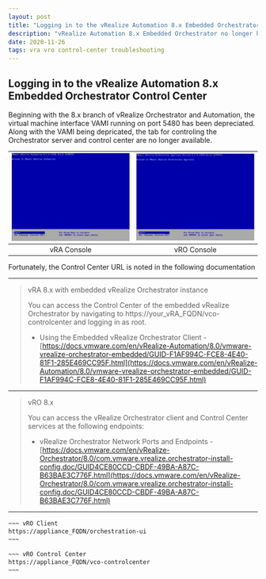 ```yaml
---
layout: post
title: "Logging in to the vRealize Automation 8.x Embedded Orchestrator Control Center"
description: "vRealize Automation 8.x Embedded Orchestrator no longer has a page noting the Control Center URL"
date: 2020-11-26
tags: vra vro control-center troubleshooting
---
```


## Logging in to the vRealize Automation 8.x Embedded Orchestrator Control Center

Beginning with the 8.x branch of vRealize Orchestrator and Automation, the virtual machine interface VAMI running on port 5480 has been depreciated. Along with the VAMI being depricated, the tab for controling the Orchestrator server and control center are no longer available.

| ![vRA](/assets/images/vRO-Control-Center-Login-vRA-Console-Login.png) | ![vRO](/assets/images/vRO-Control-Center-Login-Console-Login.png)
|:---:|:---:|
| vRA Console | vRO Console |

Fortunately, the Control Center URL is noted in the following documentation

---

> vRA 8.x with embedded vRealize Orchestrator instance
>
> You can access the Control Center of the embedded vRealize Orchestrator by navigating to https://your_vRA_FQDN/vco-controlcenter and logging in as root.
>
> * Using the Embedded vRealize Orchestrator Client - [https://docs.vmware.com/en/vRealize-Automation/8.0/vmware-vrealize-orchestrator-embedded/GUID-F1AF994C-FCE8-4E40-81F1-285E469CC95F.html](https://docs.vmware.com/en/vRealize-Automation/8.0/vmware-vrealize-orchestrator-embedded/GUID-F1AF994C-FCE8-4E40-81F1-285E469CC95F.html)

---

> vRO 8.x
>
> You can access the vRealize Orchestrator client and Control Center services at the following endpoints:
>
> * vRealize Orchestrator Network Ports and Endpoints - [https://docs.vmware.com/en/vRealize-Orchestrator/8.0/com.vmware.vrealize.orchestrator-install-config.doc/GUID4CE80CCD-CBDF-49BA-A87C-B63BAE3C776F.html](https://docs.vmware.com/en/vRealize-Orchestrator/8.0/com.vmware.vrealize.orchestrator-install-config.doc/GUID4CE80CCD-CBDF-49BA-A87C-B63BAE3C776F.html)
>

---

>
    ~~~ vRO Client
    https://appliance_FQDN/orchestration-ui
    ~~~
>
    ~~~ vRO Control Center
    https://appliance_FQDN/vco-controlcenter
    ~~~
